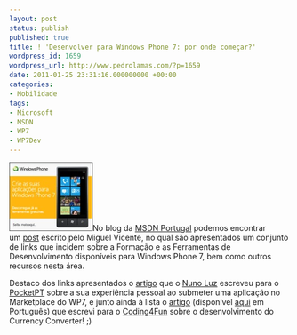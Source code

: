 ```yaml
---
layout: post
status: publish
published: true
title: ! 'Desenvolver para Windows Phone 7: por onde começar?'
wordpress_id: 1659
wordpress_url: http://www.pedrolamas.com/?p=1659
date: 2011-01-25 23:31:16.000000000 +00:00
categories:
- Mobilidade
tags:
- Microsoft
- MSDN
- WP7
- WP7Dev
---
```

[![](/wp-content/uploads/2011/01/Desenvolver-para-WP7-MSDN-Portugal.jpg "Desenvolver para WP7, MSDN Portugal")](http://blogs.msdn.com/b/msdnportugal/archive/2011/01/21/desenvolver-apps-games-para-wp7-por-onde-come-231-ar.aspx)No blog da [MSDN Portugal](http://blogs.msdn.com/b/msdnportugal/) podemos encontrar um [post](http://blogs.msdn.com/b/msdnportugal/archive/2011/01/21/desenvolver-apps-games-para-wp7-por-onde-come-231-ar.aspx) escrito pelo Miguel Vicente, no qual são apresentados um conjunto de links que incidem sobre a Formação e as Ferramentas de Desenvolvimento disponíveis para Windows Phone 7, bem como outros recursos nesta área.

Destaco dos links apresentados o [artigo](http://www.pocketpt.net/forum/index.php?showtopic=32974) que o [Nuno Luz](http://msmvps.com/blogs/nunoluz/) escreveu para o [PocketPT](http://www.pocketpt.net/) sobre a sua experiência pessoal ao submeter uma aplicação no Marketplace do WP7, e junto ainda à lista o [artigo](http://blogs.msdn.com/b/coding4fun/archive/2010/11/30/10098706.aspx) (disponível [aqui](/2010/12/01/currency-converter-for-windows-phone-7/) em Português) que escrevi para o [Coding4Fun](http://blogs.msdn.com/b/coding4fun/) sobre o desenvolvimento do Currency Converter! ;)

